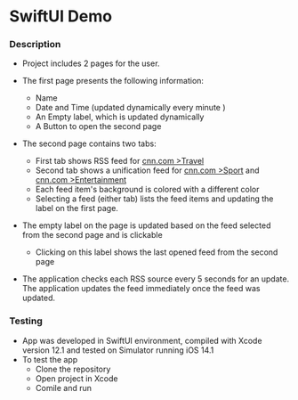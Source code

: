 # SwiftUI  Demo  
  
### Description  
- Project includes 2 pages for the user.  
- The first page presents the following information:  
  - Name  
  - Date and Time (updated dynamically every minute )  
  - An Empty label, which is updated dynamically  
  - A Button to open the second page  
  
- The second page contains two tabs:  
  - First tab shows RSS feed for [cnn.com >Travel](http://rss.cnn.com/rss/edition_travel.rss)  
  - Second tab shows a unification feed for [cnn.com >Sport](http://rss.cnn.com/rss/edition_sport.rss) and [cnn.com >Entertainment](http://rss.cnn.com/rss/edition_entertainment.rss)  
  - Each feed item's background is colored with a different color  
  - Selecting a feed (either tab) lists the feed items and updating the label on the first page.
- The empty label on the page is updated based on the feed selected from the second page and is clickable
  - Clicking on this label shows the last opened feed from the second page  
- The application checks each RSS source every 5 seconds for an update. The application updates the feed immediately once the feed was updated.


### Testing
- App was developed in SwiftUI environment,  compiled with Xcode version 12.1 and tested on Simulator running iOS 14.1
- To test the app
  - Clone the repository
  - Open project in Xcode
  - Comile and run
